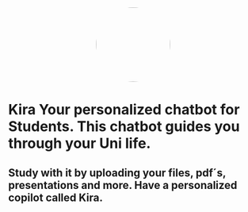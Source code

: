 <div align="center">
  <img src="https://i.ibb.co/CV07hkZ/3d-augmented-graphical-elements-pertaining-female-ai-chatbot-553012-30696.png" width="150" height="150" style="border-radius: 70%; object-fit: cover;">
</div>


# Kira Your personalized chatbot for Students. This chatbot guides you through your Uni life. 

## Study with it by uploading your files, pdf´s, presentations and more. Have a personalized copilot called Kira. 

